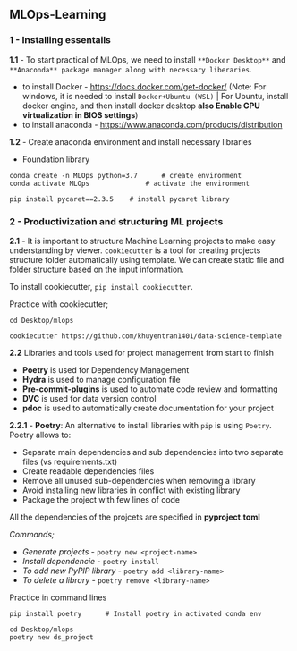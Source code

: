 ## MLOps-Learning

### 1 - Installing essentails
**1.1** - To start practical of MLOps, we need to install `**Docker Desktop**` and `**Anaconda** package manager along with necessary liberaries`.

- to install Docker - https://docs.docker.com/get-docker/ (Note: For windows, it is needed to install `Docker+Ubuntu (WSL)` | For Ubuntu, install docker engine, and then install docker desktop **also Enable CPU virtualization in BIOS settings**)
- to install anaconda - https://www.anaconda.com/products/distribution


**1.2** - Create anaconda environment and install necessary libraries

- Foundation library
```
conda create -n MLOps python=3.7      # create environment
conda activate MLOps              # activate the environment

pip install pycaret==2.3.5    # install pycaret library
```

### 2 - Productivization and structuring ML projects

**2.1** - It is important to structure Machine Learning projects to make easy understanding by viewer. `cookiecutter` is a tool for creating projects structure folder automatically using template. We can create static file and folder structure based on the input information.

To install cookiecutter, ```pip install cookiecutter```.

Practice with cookiecutter;
```
cd Desktop/mlops

cookiecutter https://github.com/khuyentran1401/data-science-template
```

**2.2** Libraries and tools used for project management from start to finish
* **Poetry** is used for Dependency Management
* **Hydra** is used to manage configuration file
* **Pre-commit-plugins** is used to automate code review and formatting
* **DVC** is used for data version control
* **pdoc** is used to automatically create documentation for your project


**2.2.1** - **Poetry**: An alternative to install libraries with `pip` is using `Poetry`. Poetry allows to:
* Separate main dependencies and sub dependencies into two separate files (vs requirements.txt)
* Create readable dependencies files
* Remove all unused sub-dependencies when removing a library
* Avoid installing new libraries in conflict with existing library
* Package the project with few lines of code

All the dependencies of the projcets are specified in **pyproject.toml**

*Commands;*
* *Generate projects* - `poetry new <project-name>`
*  *Install dependencie* - `poetry install`
*  *To add new PyPIP library* - `poetry add <library-name>`
*  *To delete a library* - `poetry remove <library-name>`

Practice in command lines
```
pip install poetry      # Install poetry in activated conda env

cd Desktop/mlops
poetry new ds_project

```
